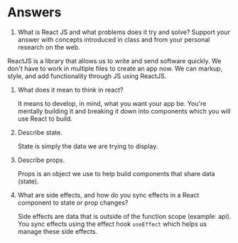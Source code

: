 # Answers

1. What is React JS and what problems does it try and solve? Support your answer with concepts introduced in class and from your personal research on the web.

ReactJS is a library that allows us to write and send software quickly. We don't have to work in multiple files to create an app now. We can markup, style, and add functionality through JS using ReactJS.

1. What does it mean to think in react?

    It means to develop, in mind, what you want your app be. You're mentally building it and breaking it down into components which you will use React to build.

1. Describe state.

    State is simply the data we are trying to display.

1. Describe props.

    Props is an object we use to help build components that share data (state).

1. What are side effects, and how do you sync effects in a React component to state or prop changes?

    Side effects are data that is outside of the function scope (example: api). You sync effects using the effect hook `useEffect` which helps us manage these side effects.